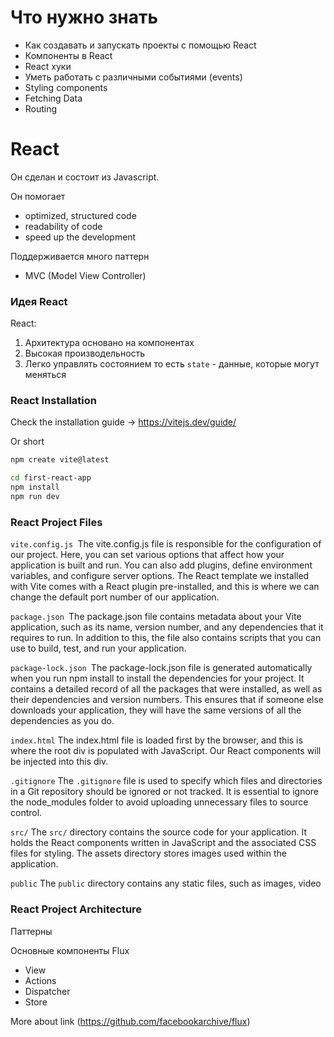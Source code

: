 # Что нужно знать

* Как создавать и запускать проекты с помощью React
* Компоненты в React
* React хуки
* Уметь работать с различными событиями (events)
* Styling components
* Fetching Data
* Routing


# React

Он сделан и состоит из Javascript.

Он помогает
- optimized, structured code
- readability of code
- speed up the development

Поддерживается много паттерн
- MVC (Model View Controller)

### Идея React 

React:
1. Архитектура основано на компонентах
2. Высокая производельность 
3. Легко управлять состоянием то есть `state` - данные, которые могут меняться


### React Installation
Check the installation guide -> https://vitejs.dev/guide/

Or short
```bash
npm create vite@latest
```


```bash
cd first-react-app
npm install
npm run dev
```

### React Project Files

`vite.config.js
`The vite.config.js file is responsible for the configuration of our project. Here, you can set various options that affect how your application is built and run. You can also add plugins, define environment variables, and configure server options. The React template we installed with Vite comes with a React plugin pre-installed, and this is where we can change the default port number of our application.

`package.json
`The package.json file contains metadata about your Vite application, such as its name, version number, and any dependencies that it requires to run. In addition to this, the file also contains scripts that you can use to build, test, and run your application.

`package-lock.json
`The package-lock.json file is generated automatically when you run npm install to install the dependencies for your project. It contains a detailed record of all the packages that were installed, as well as their dependencies and version numbers. This ensures that if someone else downloads your application, they will have the same versions of all the dependencies as you do.

`index.html`
The index.html file is loaded first by the browser, and this is where the root div is populated with JavaScript. Our React components will be injected into this div.

`.gitignore`
The `.gitignore` file is used to specify which files and directories in a Git repository should be ignored or not tracked. It is essential to ignore the node_modules folder to avoid uploading unnecessary files to source control.

`src/`
The `src/` directory contains the source code for your application. It holds the React components written in JavaScript and the associated CSS files for styling. The assets directory stores images used within the application.

`public`
The `public` directory contains any static files, such as images, video

### React Project Architecture

Паттерны

Основные компоненты Flux
- View
- Actions
- Dispatcher
- Store

More about link (https://github.com/facebookarchive/flux)


